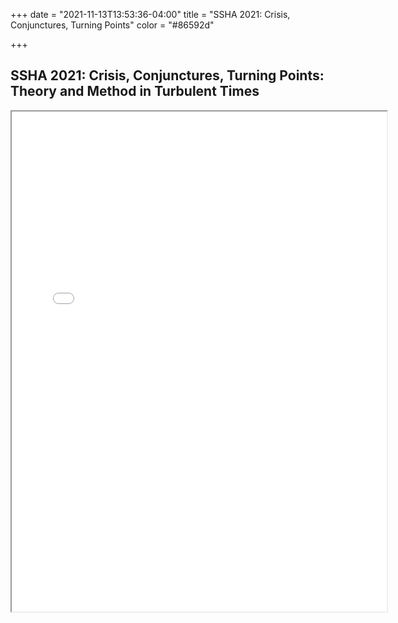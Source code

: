 +++
date = "2021-11-13T13:53:36-04:00"
title = "SSHA 2021: Crisis, Conjunctures, Turning Points"
color = "#86592d"

+++

## SSHA 2021: Crisis, Conjunctures, Turning Points: Theory and Method in Turbulent Times

<iframe src="/files/SSHA Program 2021.pdf" width="600px" height="800px">
